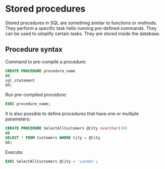 # Stored procedures

Stored procedures in SQL are something similar to functions or methods. They perform a specific task hello running pre-defined commands. They can be used to simplify certain tasks. They are stored inside the database.

## Procedure syntax

Command to pre-compile a procedure:

```sql
CREATE PROCEDURE procedure_name
AS
sql_statement
GO;
```

Run pre-compiled procedure:

```sql
EXEC procedure_name;
```

It is also possible to define procedures that have one or multiple parameters:

```sql
CREATE PROCEDURE SelectAllCustomers @City nvarchar(30)
AS
SELECT * FROM Customers WHERE City = @City
GO;
```

Execute:

```sql
EXEC SelectAllCustomers @City = 'London';
```
